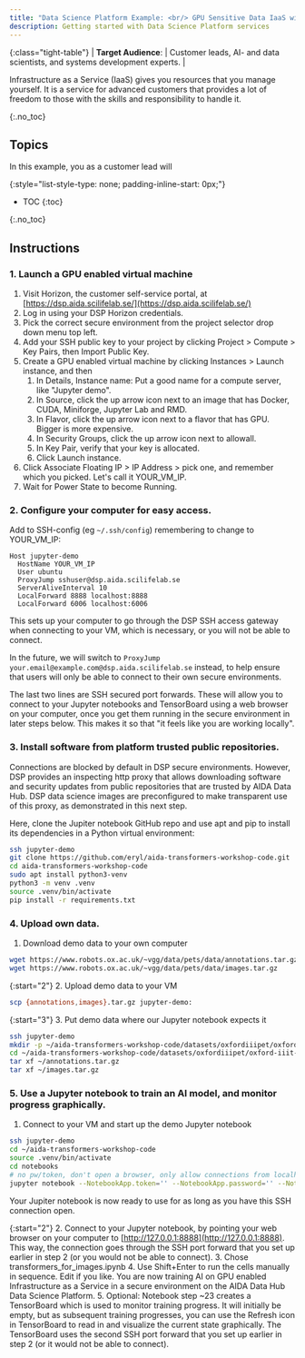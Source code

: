 ```yaml
---
title: "Data Science Platform Example: <br/> GPU Sensitive Data IaaS with Jupyter"
description: Getting started with Data Science Platform services
---
```


{:class="tight-table"}
| **Target Audience**: | Customer leads, AI- and data scientists, and systems development experts. |  

Infrastructure as a Service (IaaS) gives you resources that you manage yourself.
It is a service for advanced customers that provides a lot of freedom to those with
the skills and responsibility to handle it.

{:.no_toc}
## Topics

In this example, you as a customer lead will

{:style="list-style-type: none; padding-inline-start: 0px;"}
* TOC
{:toc}

{:.no_toc}
## Instructions

### 1. Launch a GPU enabled virtual machine

1. Visit Horizon, the customer self-service portal, at [https://dsp.aida.scilifelab.se/](https://dsp.aida.scilifelab.se/)
2. Log in using your DSP Horizon credentials.
3. Pick the correct secure environment from the project selector drop down menu top left.
4. Add your SSH public key to your project by clicking Project > Compute > Key Pairs, then Import Public Key.
5. Create a GPU enabled virtual machine by clicking Instances > Launch instance, and then
    1. In Details, Instance name: Put a good name for a compute server, like "Jupyter demo".
    2. In Source, click the up arrow icon next to an image that has Docker, CUDA, Miniforge, Jupyter Lab and RMD.
    3. In Flavor, click the up arrow icon next to a flavor that has GPU. Bigger is more expensive.
    4. In Security Groups, click the up arrow icon next to allowall.
    5. In Key Pair, verify that your key is allocated.
    6. Click Launch instance.
6. Click Associate Floating IP > IP Address > pick one, and remember which you picked. Let's call it YOUR_VM_IP.
7. Wait for Power State to become Running.

### 2. Configure your computer for easy access.

Add to SSH-config (eg `~/.ssh/config`) remembering to change to YOUR_VM_IP:

```ssh
Host jupyter-demo
  HostName YOUR_VM_IP
  User ubuntu
  ProxyJump sshuser@dsp.aida.scilifelab.se
  ServerAliveInterval 10
  LocalForward 8888 localhost:8888
  LocalForward 6006 localhost:6006
```

This sets up your computer to go through the DSP SSH access gateway when
connecting to your VM, which is necessary, or you will not be able to connect.

In the future, we will switch to `ProxyJump your.email@example.com@dsp.aida.scilifelab.se`
instead, to help ensure that users will only be able to connect to their own
secure environments.

The last two lines are SSH secured port forwards. These will allow you to
connect to your Jupyter notebooks and TensorBoard using a web browser on your
computer, once you get them running in the secure environment in later steps
below. This makes it so that "it feels like you are working locally".

### 3. Install software from platform trusted public repositories.

Connections are blocked by default in DSP secure environments. However, DSP
provides an inspecting http proxy that allows downloading software and security
updates from public repositories that are trusted by AIDA Data Hub. DSP data
science images are preconfigured to make transparent use of this proxy, as
demonstrated in this next step.

Here, clone the Jupiter notebook GitHub repo and use apt and pip to install its
dependencies in a Python virtual environment:

```bash
ssh jupyter-demo
git clone https://github.com/eryl/aida-transformers-workshop-code.git
cd aida-transformers-workshop-code
sudo apt install python3-venv
python3 -m venv .venv
source .venv/bin/activate
pip install -r requirements.txt
```

### 4. Upload own data.

1. Download demo data to your own computer

```bash
wget https://www.robots.ox.ac.uk/~vgg/data/pets/data/annotations.tar.gz
wget https://www.robots.ox.ac.uk/~vgg/data/pets/data/images.tar.gz
```

{:start="2"}
2. Upload demo data to your VM

```bash
scp {annotations,images}.tar.gz jupyter-demo:
```

{:start="3"}
3. Put demo data where our Jupyter notebook expects it

```bash
ssh jupyter-demo
mkdir -p ~/aida-transformers-workshop-code/datasets/oxfordiiipet/oxford-iiit-pet
cd ~/aida-transformers-workshop-code/datasets/oxfordiiipet/oxford-iiit-pet
tar xf ~/annotations.tar.gz
tar xf ~/images.tar.gz
```

### 5. Use a Jupyter notebook to train an AI model, and monitor progress graphically.

1. Connect to your VM and start up the demo Jupyter notebook

```bash
ssh jupyter-demo
cd ~/aida-transformers-workshop-code
source .venv/bin/activate
cd notebooks
# no pw/token, don't open a browser, only allow connections from localhost:
jupyter notebook --NotebookApp.token='' --NotebookApp.password='' --NotebookApp.open_browser=False --NotebookApp.ip='127.0.0.1'
```

Your Jupiter notebook is now ready to use for as long as you have this SSH connection open.

{:start="2"}
2. Connect to your Jupyter notebook, by pointing your web browser on your computer to [http://127.0.0.1:8888](http://127.0.0.1:8888). This way, the connection goes through the SSH port forward that you set up earlier in step 2 (or you would not be able to connect).
3. Chose transformers_for_images.ipynb
4. Use Shift+Enter to run the cells manually in sequence. Edit if you like. You are now training AI on GPU enabled Infrastructure as a Service in a secure environment on the AIDA Data Hub Data Science Platform.
5. Optional: Notebook step ~23 creates a TensorBoard which is used to monitor training progress. It will initially be empty, but as subsequent training progresses, you can use the Refresh icon in TensorBoard to read in and visualize the current state graphically. The TensorBoard uses the second SSH port forward that you set up earlier in step 2 (or it would not be able to connect).
